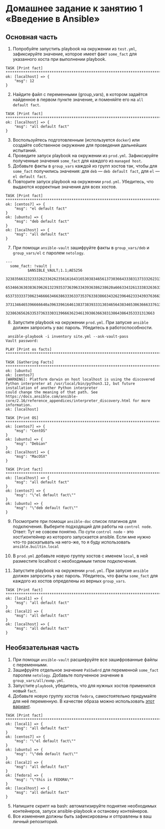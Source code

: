 # Домашнее задание к занятию 1 «Введение в Ansible»

## Основная часть

1. Попробуйте запустить playbook на окружении из `test.yml`, зафиксируйте значение, которое имеет факт `some_fact` для указанного хоста при выполнении playbook.
```
TASK [Print fact] *****************************************************************************************************************************************************************************
ok: [localhost] => {
    "msg": 12
}
```
2. Найдите файл с переменными (group_vars), в котором задаётся найденное в первом пункте значение, и поменяйте его на `all default fact`.
```
TASK [Print fact] ******************************************************************************************************************************************************************************
ok: [localhost] => {
    "msg": "all default fact"
}
```
3. Воспользуйтесь подготовленным (используется `docker`) или создайте собственное окружение для проведения дальнейших испытаний.
4. Проведите запуск playbook на окружении из `prod.yml`. Зафиксируйте полученные значения `some_fact` для каждого из `managed host`.
5. Добавьте факты в `group_vars` каждой из групп хостов так, чтобы для `some_fact` получились значения: для `deb` — `deb default fact`, для `el` — `el default fact`.
6.  Повторите запуск playbook на окружении `prod.yml`. Убедитесь, что выдаются корректные значения для всех хостов.
```
TASK [Print fact] ********************************************************************************************************************************************
ok: [centos7] => {
    "msg": "el default fact"
}
ok: [ubuntu] => {
    "msg": "deb default fact"
}
ok: [localhost] => {
    "msg": "all default fact"
}
```
7. При помощи `ansible-vault` зашифруйте факты в `group_vars/deb` и `group_vars/el` с паролем `netology`.
```
---
  some_fact: !vault |
          $ANSIBLE_VAULT;1.1;AES256
          32383566323233326233626235616164316530383465613730366433383137333262313664306436
          6534663630383639626132393537363963343936386238620a666334326133383263633039663364
          65373333373062346666346638633363373537633838663432623964623334393763663465346337
          3731346465396666640a396339616461383738393331303465643834653063666337613466393662
          32386365626335373633303139666362346139386366383138643864353331313663
```
8. Запустите playbook на окружении `prod.yml`. При запуске `ansible` должен запросить у вас пароль. Убедитесь в работоспособности.
```
 ansible-playbook -i inventory site.yml --ask-vault-pass
Vault password: 

PLAY [Print os facts] **********************************************************************************************************************************************************

TASK [Gathering Facts] *********************************************************************************************************************************************************
ok: [ubuntu]
ok: [centos7]
[WARNING]: Platform darwin on host localhost is using the discovered Python interpreter at /usr/local/bin/python3.12, but future installation of another Python interpreter
could change the meaning of that path. See https://docs.ansible.com/ansible-core/2.16/reference_appendices/interpreter_discovery.html for more information.
ok: [localhost]

TASK [Print OS] ****************************************************************************************************************************************************************
ok: [centos7] => {
    "msg": "CentOS"
}
ok: [ubuntu] => {
    "msg": "Debian"
}
ok: [localhost] => {
    "msg": "MacOSX"
}

TASK [Print fact] **************************************************************************************************************************************************************
ok: [localhost] => {
    "msg": "all default fact"
}
ok: [centos7] => {
    "msg": "\"el default fact\""
}
ok: [ubuntu] => {
    "msg": "\"deb default fact\""
}
```
9. Посмотрите при помощи `ansible-doc` список плагинов для подключения. Выберите подходящий для работы на `control node`.
Ответ: Тут не совсем понятно. По сути `control node` - это хост\контейнер из которого запускается ansible. Если мне нужно что-то раскатывать на него-же, то я буду использовать `ansible.builtin.local`

10. В `prod.yml` добавьте новую группу хостов с именем  `local`, в ней разместите localhost с необходимым типом подключения.
11. Запустите playbook на окружении `prod.yml`. При запуске `ansible` должен запросить у вас пароль. Убедитесь, что факты `some_fact` для каждого из хостов определены из верных `group_vars`.
```
TASK [Print fact] *************************************************************************************************************************************************************
ok: [local1] => {
    "msg": "all default fact"
}
ok: [local2] => {
    "msg": "all default fact"
}
ok: [localhost] => {
    "msg": "all default fact"
}
```


## Необязательная часть

1. При помощи `ansible-vault` расшифруйте все зашифрованные файлы с переменными.
2. Зашифруйте отдельное значение `PaSSw0rd` для переменной `some_fact` паролем `netology`. Добавьте полученное значение в `group_vars/all/exmp.yml`.
3. Запустите `playbook`, убедитесь, что для нужных хостов применился новый `fact`.
4. Добавьте новую группу хостов `fedora`, самостоятельно придумайте для неё переменную. В качестве образа можно использовать [этот вариант](https://hub.docker.com/r/pycontribs/fedora).
```
TASK [Print fact] *************************************************************************************************************************************************************
ok: [local1] => {
    "msg": "all default fact"
}
ok: [centos7] => {
    "msg": "\"el default fact\""
}
ok: [ubuntu] => {
    "msg": "\"deb default fact\""
}
ok: [local2] => {
    "msg": "all default fact"
}
ok: [fedora] => {
    "msg": "\"this is FEDORA\""
}
ok: [localhost] => {
    "msg": "all default fact"
}
```
5. Напишите скрипт на bash: автоматизируйте поднятие необходимых контейнеров, запуск ansible-playbook и остановку контейнеров.
6. Все изменения должны быть зафиксированы и отправлены в ваш личный репозиторий.

